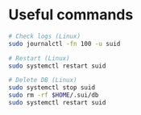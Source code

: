 # Useful commands

```bash
# Check logs (Linux)
sudo journalctl -fn 100 -u suid
```

```bash
# Restart (Linux)
sudo systemctl restart suid
```

```bash
# Delete DB (Linux)
sudo systemctl stop suid
sudo rm -rf $HOME/.sui/db
sudo systemctl restart suid
```
